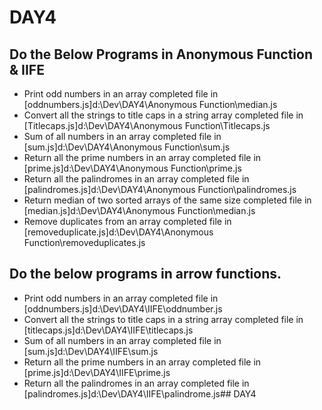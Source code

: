 # DAY4

## Do the Below Programs in Anonymous Function & IIFE
  * Print odd numbers in an array
    completed file in [oddnumbers.js]d:\Dev\DAY4\Anonymous Function\median.js
  * Convert all the strings to title caps in a string array
    completed file in [Titlecaps.js]d:\Dev\DAY4\Anonymous Function\Titlecaps.js
  * Sum of all numbers in an array
     completed file in [sum.js]d:\Dev\DAY4\Anonymous Function\sum.js
  * Return all the prime numbers in an array
     completed file in [prime.js]d:\Dev\DAY4\Anonymous Function\prime.js   
  * Return all the palindromes in an array
      completed file in [palindromes.js]d:\Dev\DAY4\Anonymous Function\palindromes.js
  * Return median of two sorted arrays of the same size
     completed file in [median.js]d:\Dev\DAY4\Anonymous Function\median.js
  * Remove duplicates from an array
     completed file in [removeduplicate.js]d:\Dev\DAY4\Anonymous Function\removeduplicates.js
  
## Do the below programs in arrow functions.
  * Print odd numbers in an array
    completed file in [oddnumbers.js]d:\Dev\DAY4\IIFE\oddnumber.js
  * Convert all the strings to title caps in a string array
    completed file in [titlecaps.js]d:\Dev\DAY4\IIFE\titlecaps.js
  * Sum of all numbers in an array
     completed file in [sum.js]d:\Dev\DAY4\IIFE\sum.js
  * Return all the prime numbers in an array
     completed file in [prime.js]d:\Dev\DAY4\IIFE\prime.js
  * Return all the palindromes in an array
      completed file in [palindromes.js]d:\Dev\DAY4\IIFE\palindrome.js##   D A Y 4  
 